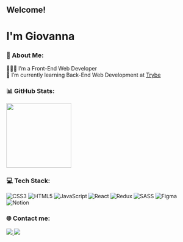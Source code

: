 ## Welcome!

# I'm Giovanna

### 💫 About Me:
👩🏻‍💻 I’m a Front-End Web Developer<br>
🌱 I’m currently learning Back-End Web Development at [Trybe](https://www.betrybe.com/)

### 📊 GitHub Stats:
<a href="#"><img height="170px" src="https://github-readme-stats.vercel.app/api/top-langs/?username=GiovannaSDJ&theme=omni&hide_border=true&include_all_commits=true&count_private=true&layout=compact" alt=""></a>

### 💻 Tech Stack:
![CSS3](https://img.shields.io/badge/CSS3-%231572B6.svg?logo=css3&logoColor=white)
![HTML5](https://img.shields.io/badge/HTML5-%23E34F26.svg?logo=html5&logoColor=white)
![JavaScript](https://img.shields.io/badge/JavaScript-%23323330.svg?logo=javascript&logoColor=%23F7DF1E)
![React](https://img.shields.io/badge/React.js-%2320232a.svg?logo=react&logoColor=%2361DAFB)
![Redux](https://img.shields.io/badge/Redux-%23593d88.svg?logo=redux&logoColor=white)
![SASS](https://img.shields.io/badge/SASS-hotpink.svg?logo=SASS&logoColor=white)
![Figma](https://img.shields.io/badge/Figma-%23F24E1E.svg?logo=figma&logoColor=white)
![Notion](https://img.shields.io/badge/Notion-%23000000.svg?&logo=notion&logoColor=white)

### 🌐 Contact me:
<a href="mailto:giovannasousa54@gmail.com"> <img src="https://res.cloudinary.com/practicaldev/image/fetch/s--C75QF96b--/c_limit%2Cf_auto%2Cfl_progressive%2Cq_auto%2Cw_880/https://img.shields.io/badge/Gmail-D14836%3Fstyle%3Dfor-the-badge%26logo%3Dgmail%26logoColor%3Dwhite">
</a>
<a href="https://www.linkedin.com/in/giovannasousadejesus/"><img src="https://img.shields.io/badge/LinkedIn-0077B5?style=for-the-badge&logo=linkedin&logoColor=white"></a>
